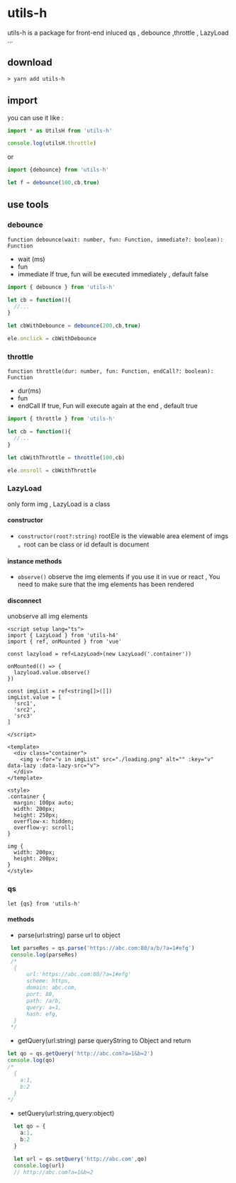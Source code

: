 # utils-h
utils-h is a package for front-end
inluced qs , debounce ,throttle , LazyLoad ...


## download
```shell
> yarn add utils-h
```

## import
you can use it like :
```js
import * as UtilsH from 'utils-h'

console.log(utilsH.throttle)
```

or

```js
import {debounce} from 'utils-h'

let f = debounce(100,cb,true)
```


## use tools

### debounce
`function debounce(wait: number, fun: Function, immediate?: boolean): Function`

- wait (ms)
- fun
- immediate
If true, fun will be executed immediately , default false

```ts
import { debounce } from 'utils-h'

let cb = function(){
  //...
}

let cbWithDebounce = debounce(200,cb,true)

ele.onclick = cbWithDebounce
```

### throttle
`function throttle(dur: number, fun: Function, endCall?: boolean): Function`

- dur(ms)
- fun
- endCall
If true, Fun will execute again at the end , default true

```ts
import { throttle } from 'utils-h'

let cb = function(){
  //...
}

let cbWithThrottle = throttle(100,cb)

ele.onsroll = cbWithThrottle
```

### LazyLoad
only form img , LazyLoad is a class


#### constructor
- `constructor(root?:string)`
rootEle is the viewable area element of imgs 。root can be class or id
default is document

#### instance methods
- `observe()`
observe the img elements
if you use it in vue or react , You need to make sure that the img elements has been rendered

#### disconnect
unobserve all img elements


```vue
<script setup lang="ts">
import { LazyLoad } from 'utils-h4'
import { ref, onMounted } from 'vue'

const lazyload = ref<LazyLoad>(new LazyLoad('.container'))

onMounted(() => {
  lazyload.value.observe()
})

const imgList = ref<string[]>([])
imgList.value = [
  'src1',
  'src2',
  'src3'
]

</script>

<template>
  <div class="container">
    <img v-for="v in imgList" src="./loading.png" alt="" :key="v" data-lazy :data-lazy-src="v">
  </div>
</template>

<style>
.container {
  margin: 100px auto;
  width: 200px;
  height: 250px;
  overflow-x: hidden;
  overflow-y: scroll;
}

img {
  width: 200px;
  height: 200px;
}
</style>
```

### qs
`let {qs} from 'utils-h'`
#### methods

- parse(url:string)
parse url to object

```ts
 let parseRes = qs.parse('https://abc.com:80/a/b/?a=1#efg')
 console.log(parseRes)
 /* 
  {
      url:'https://abc.com:80/?a=1#efg'
      scheme: https,
      domain: abc.com,
      port: 80,
      path: /a/b,
      query: a=1,
      hash: efg,
  }
 */

```


- getQuery(url:string)
parse queryString to Object and return

```ts
let qo = qs.getQuery('http://abc.com?a=1&b=2')
console.log(qo)
/* 
  {
    a:1,
    b:2
  }
*/
```


- setQuery(url:string,query:object)
```ts
  let qo = {
    a:1,
    b:2
  }

  let url = qs.setQuery('http://abc.com',qo)
  console.log(url)
  // http://abc.com?a=1&b=2
```
